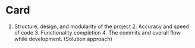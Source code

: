 # Card
1. Structure, design, and modularity of the project 2. Accuracy and speed of code 3. Functionality completion 4. The commits and overall flow while development. (Solution approach)
